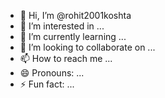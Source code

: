 - 👋 Hi, I’m @rohit2001koshta
- 👀 I’m interested in ...
- 🌱 I’m currently learning ...
- 💞️ I’m looking to collaborate on ...
- 📫 How to reach me ...
- 😄 Pronouns: ...
- ⚡ Fun fact: ...

<!---
rohit2001koshta/rohit2001koshta is a ✨ special ✨ repository because its `README.md` (this file) appears on your GitHub profile.
You can click the Preview link to take a look at your changes.
--->
